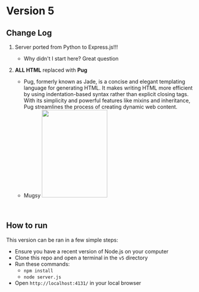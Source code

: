 # Version 5
## Change Log
1. Server ported from Python to Express.js!!!
    - Why didn't I start here? Great question

2. **ALL HTML** replaced with **Pug**
    - Pug, formerly known as Jade, is a concise and elegant templating language for generating HTML. It makes writing HTML more efficient by using indentation-based syntax rather than explicit closing tags. With its simplicity and powerful features like mixins and inheritance, Pug streamlines the process of creating dynamic web content.
    - Mugsy <img src="image.png" width="176" height="236">

<br>

## How to run
This version can be ran in a few simple steps:

- Ensure you have a recent version of Node.js on your computer
- Clone this repo and open a terminal in the <code>v5</code> directory
- Run these commands:
    - <code>npm install</code>
    - <code>node server.js</code>
- Open <code>http://localhost:4131/</code> in your local browser
